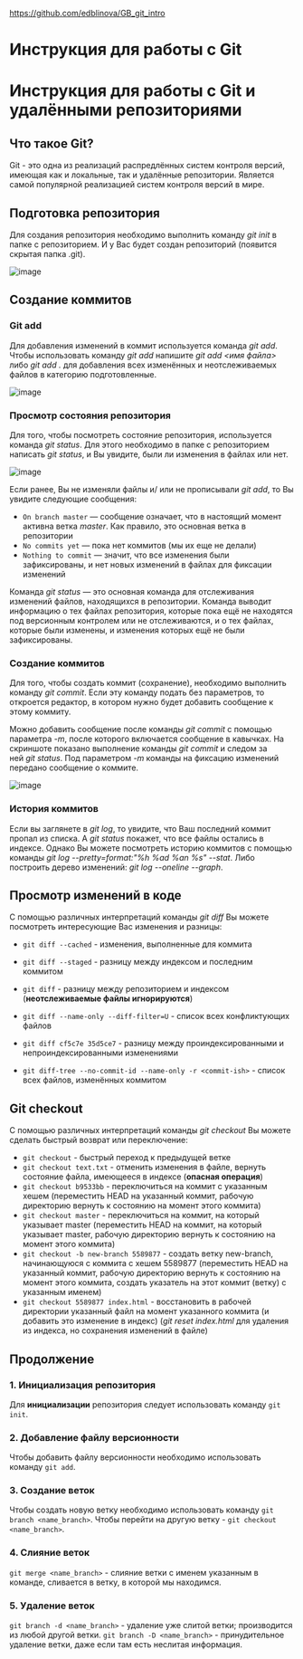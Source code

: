 https://github.com/edblinova/GB_git_intro

# Инструкция для работы с Git

# Инструкция для работы с Git и удалёнными репозиториями

## Что такое Git?
Git - это одна из реализаций распредлённых систем контроля версий, имеющая как и локальные, так и удалённые репозитории. Является самой популярной реализацией систем контроля версий в мире.

## Подготовка репозитория
Для создания репозитория необходимо выполнить команду *git init* в папке с репозиторием. И у Вас будет создан репозиторий (появится скрытая папка .git).

![image](https://github.com/edblinova/GB_git_intro/assets/72304483/d773965b-3ed1-419c-9a9f-96f8424cfd60)

## Создание коммитов

### Git add
Для добавления изменений в коммит используется команда *git add*. Чтобы использовать команду *git add* напишите *git add <имя файла>* либо *git add .* для добавления всех изменённых и неотслеживаемых файлов в категорию подготовленные.

![image](https://github.com/edblinova/GB_git_intro/assets/72304483/d6448f81-f60b-43a8-b5a3-028e78595bfd)

### Просмотр состояния репозитория
Для того, чтобы посмотреть состояние репозитория, используется команда *git status*. Для этого необходимо в папке с репозиторием написать *git status*, и Вы увидите, были ли изменения в файлах или нет.

![image](https://github.com/edblinova/GB_git_intro/assets/72304483/fef3d71e-8fea-41aa-8929-d856ba05354c)

Если ранее, Вы не изменяли файлы и/ или не прописывали *git add*, то Вы увидите следующие сообщения:

* `On branch master` — сообщение означает, что в настоящий момент активна ветка *master*. Как правило, это основная ветка в репозитории
* `No commits yet` — пока нет коммитов (мы их еще не делали)
* `Nothing to commit` — значит, что все изменения были зафиксированы, и нет новых изменений в файлах для фиксации изменений

Команда *git status* — это основная команда для отслеживания изменений файлов, находящихся в репозитории. Команда выводит информацию о тех файлах репозитория, которые пока ещё не находятся под версионным контролем или не отслеживаются, и о тех файлах, которые были изменены, и изменения которых ещё не были зафиксированы.

### Создание коммитов
Для того, чтобы создать коммит (сохранение), необходимо выполнить команду *git commit*. Если эту команду подать без параметров, то откроется редактор, в котором нужно будет добавить сообщение к этому коммиту.

Можно добавить сообщение после команды *git commit* с помощью параметра *-m*, после которого включается сообщение в кавычках. На скриншоте показано выполнение команды *git commit* и следом за ней *git status*. Под параметром *-m* команды на фиксацию изменений передано сообщение о коммите.

![image](https://github.com/edblinova/GB_git_intro/assets/72304483/5a545a8f-bea1-407a-96c6-d11a7b8a0780)

### История коммитов
Если вы заглянете в *git log*, то увидите, что Ваш последний коммит пропал из списка. А *git status* покажет, что все файлы остались в индексе.
Однако Вы можете посмотреть историю коммитов с помощью команды *git log --pretty=format:"%h %ad %an %s" --stat*.
Либо построить дерево изменений: *git log --oneline --graph*.

## Просмотр изменений в коде
С помощью различных интерпретаций команды *git diff* Вы можете посмотреть интересующие Вас изменения и разницы:

* `git diff --cached` - изменения, выполненные для коммита
* `git diff --staged` - разницу между индексом и последним коммитом
* `git diff` - разницу между репозиторием и индексом (**неотслеживаемые файлы игнорируются**)
  
* `git diff --name-only --diff-filter=U` - список всех конфликтующих файлов
* `git diff cf5c7e 35d5ce7` - разницу между проиндексированными и непроиндексированными изменениями
* `git diff-tree --no-commit-id --name-only -r <commit-ish>` - список всех файлов, изменённых коммитом

## Git checkout
С помощью различных интерпретаций команды *git checkout* Вы можете сделать быстрый возврат или переключение:

* `git checkout` - быстрый переход к предыдущей ветке
* `git checkout text.txt` - отменить изменения в файле, вернуть состояние файла, имеющееся в индексе (**опасная операция**)
* `git checkout b9533bb` - переключиться на коммит с указанным хешем (переместить HEAD на указанный коммит, рабочую директорию вернуть к состоянию на момент этого коммита)
* `git checkout master` - переключиться на коммит, на который указывает master (переместить HEAD на коммит, на который указывает master, рабочую директорию вернуть к состоянию на момент этого коммита)
* `git checkout -b new-branch 5589877` - создать ветку new-branch, начинающуюся с коммита c хешем 5589877 (переместить HEAD на указанный коммит, рабочую директорию вернуть к состоянию на момент этого коммита, создать указатель на этот коммит (ветку) с указанным именем)
* `git checkout 5589877 index.html` - восстановить в рабочей директории указанный файл на момент указанного коммита (и добавить это изменение в индекс) (*git reset index.html* для удаления из индекса, но сохранения изменений в файле)

## Продолжение

### 1. Инициализация репозитория
Для **инициализации** репозитория следует использовать команду `git init`.

### 2. Добавление файлу версионности
Чтобы добавить файлу версионности необходимо использовать команду `git add`.

### 3. Создание веток
Чтобы создать новую ветку необходимо использовать команду `git branch <name_branch>`.
Чтобы перейти на другую ветку - `git checkout <name_branch>`.

### 4. Слияние веток
`git merge <name_branch>` - слияние ветки с именем указанным в команде, сливается в ветку, в которой мы находимся.

### 5. Удаление веток
`git branch -d <name_branch>` - удаление уже слитой ветки; производится из любой другой ветки.
`git branch -D <name_branch>` - принудительное удаление ветки, даже если там есть неслитая информация.

